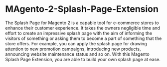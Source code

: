 # MAgento-2-Splash-Page-Extension
The Splash Page for Magento 2 is a capable tool for e-commerce stores to enhance their customer experience. It takes the owners negligible time and effort to create an impressive splash page with the aim of informing the visitors of something or asking them to become a part of something that the store offers. For example, you can apply the splash page for drawing attention to new promotion campaigns, introducing new products, announcing website maintenance status and so on. With this Magento Splash Page Extension, you are able to build your own splash page at ease.
